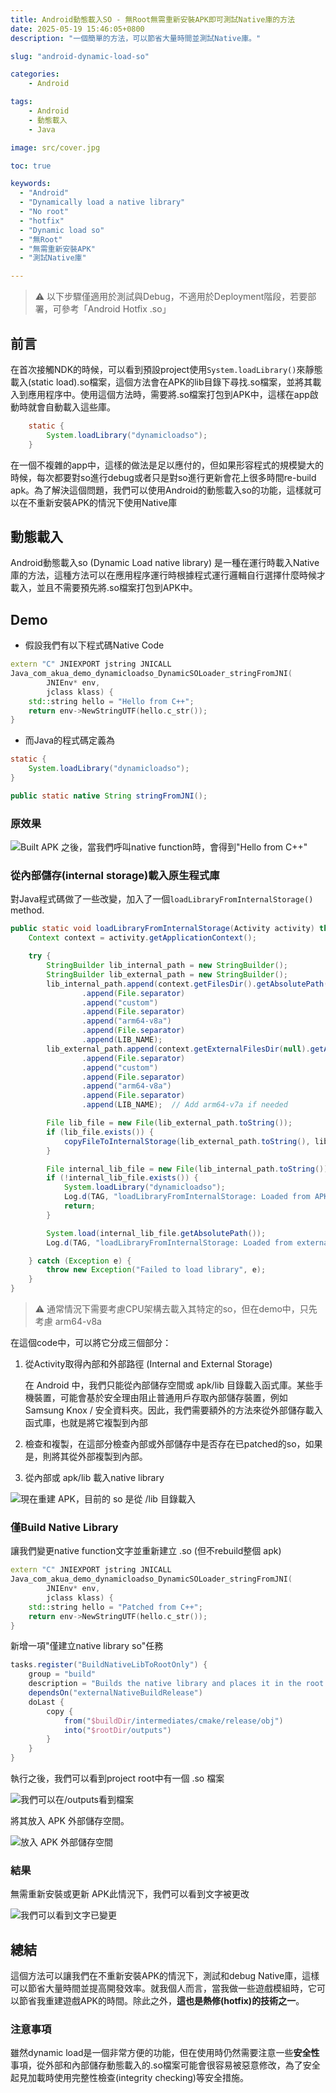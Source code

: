 ```yaml
---
title: Android動態載入SO - 無Root無需重新安裝APK即可測試Native庫的方法 
date: 2025-05-19 15:46:05+0800
description: "一個簡單的方法，可以節省大量時間並測試Native庫。"

slug: "android-dynamic-load-so"

categories: 
    - Android

tags:
    - Android
    - 動態載入
    - Java

image: src/cover.jpg

toc: true

keywords: 
  - "Android"
  - "Dynamically load a native library"
  - "No root"
  - "hotfix"
  - "Dynamic load so"
  - "無Root"
  - "無需重新安裝APK"
  - "測試Native庫"

---
```


> ⚠️ 以下步驟僅適用於測試與Debug，不適用於Deployment階段，若要部署，可參考「Android Hotfix .so」

## 前言

在首次接觸NDK的時候，可以看到預設project使用`System.loadLibrary()`來靜態載入(static load).so檔案，這個方法會在APK的lib目錄下尋找.so檔案，並將其載入到應用程序中。使用這個方法時，需要將.so檔案打包到APK中，這樣在app啟動時就會自動載入這些庫。

```java
    static {
        System.loadLibrary("dynamicloadso");
    }
```

在一個不複雜的app中，這樣的做法是足以應付的，但如果形容程式的規模變大的時候，每次都要對so進行debug或者只是對so進行更新會花上很多時間re-build apk。為了解決這個問題，我們可以使用Android的動態載入so的功能，這樣就可以在不重新安裝APK的情況下使用Native庫

## 動態載入

Android動態載入so (Dynamic Load native library) 是一種在運行時載入Native庫的方法，這種方法可以在應用程序運行時根據程式運行邏輯自行選擇什麼時候才載入，並且不需要預先將.so檔案打包到APK中。

## Demo

- 假設我們有以下程式碼Native Code
```C++
extern "C" JNIEXPORT jstring JNICALL
Java_com_akua_demo_dynamicloadso_DynamicSOLoader_stringFromJNI(
        JNIEnv* env,
        jclass klass) {
    std::string hello = "Hello from C++";
    return env->NewStringUTF(hello.c_str());
}
```

- 而Java的程式碼定義為

```java
static {
    System.loadLibrary("dynamicloadso");
}

public static native String stringFromJNI();
```

### 原效果
  
![Built APK 之後，當我們呼叫native function時，會得到"Hello from C++"](src/orig.png "Original")

### 從內部儲存(internal storage)載入原生程式庫

對Java程式碼做了一些改變，加入了一個`loadLibraryFromInternalStorage()` method.

```java
public static void loadLibraryFromInternalStorage(Activity activity) throws Exception {
    Context context = activity.getApplicationContext();

    try {
        StringBuilder lib_internal_path = new StringBuilder();
        StringBuilder lib_external_path = new StringBuilder();
        lib_internal_path.append(context.getFilesDir().getAbsolutePath())
                .append(File.separator)
                .append("custom")
                .append(File.separator)
                .append("arm64-v8a")
                .append(File.separator)
                .append(LIB_NAME);
        lib_external_path.append(context.getExternalFilesDir(null).getAbsolutePath())
                .append(File.separator)
                .append("custom")
                .append(File.separator)
                .append("arm64-v8a")
                .append(File.separator)
                .append(LIB_NAME);  // Add arm64-v7a if needed

        File lib_file = new File(lib_external_path.toString());
        if (lib_file.exists()) {
            copyFileToInternalStorage(lib_external_path.toString(), lib_internal_path.toString());
        }

        File internal_lib_file = new File(lib_internal_path.toString());
        if (!internal_lib_file.exists()) {
            System.loadLibrary("dynamicloadso");
            Log.d(TAG, "loadLibraryFromInternalStorage: Loaded from APK");
            return;
        }

        System.load(internal_lib_file.getAbsolutePath());
        Log.d(TAG, "loadLibraryFromInternalStorage: Loaded from external storage");

    } catch (Exception e) {
        throw new Exception("Failed to load library", e);
    }
}
```

> ⚠️ 通常情況下需要考慮CPU架構去載入其特定的so，但在demo中，只先考慮 arm64-v8a 

在這個code中，可以將它分成三個部分：

1. 從Activity取得內部和外部路徑 (Internal and External Storage)
   
   在 Android 中，我們只能從內部儲存空間或 apk/lib 目錄載入函式庫。某些手機裝置，可能會基於安全理由阻止普通用戶存取內部儲存裝置，例如 Samsung Knox / 安全資料夾。因此，我們需要額外的方法來從外部儲存載入函式庫，也就是將它複製到內部

2. 檢查和複製，在這部分檢查內部或外部儲存中是否存在已patched的so，如果是，則將其從外部複製到內部。

3. 從內部或 apk/lib 載入native library

![現在重建 APK，目前的 so 是從 /lib 目錄載入](src/loaded_from_apk.png "loaded from APK")

### 僅Build Native Library

讓我們變更native function文字並重新建立 .so (但不rebuild整個 apk)

```C++
extern "C" JNIEXPORT jstring JNICALL
Java_com_akua_demo_dynamicloadso_DynamicSOLoader_stringFromJNI(
        JNIEnv* env,
        jclass klass) {
    std::string hello = "Patched from C++";
    return env->NewStringUTF(hello.c_str());
}
```

新增一項"僅建立native library so"任務

```gradle
tasks.register("BuildNativeLibToRootOnly") {
    group = "build"
    description = "Builds the native library and places it in the root directory."
    dependsOn("externalNativeBuildRelease")
    doLast {
        copy {
            from("$buildDir/intermediates/cmake/release/obj")
            into("$rootDir/outputs")
        }
    }
}
```

執行之後，我們可以看到project root中有一個 .so 檔案

![我們可以在/outputs看到檔案](src/build_so.png "built so")

將其放入 APK 外部儲存空間。

![放入 APK 外部儲存空間](src/move_so_to_external_storage.png "Put into App external folder")

### 結果

無需重新安裝或更新 APK此情況下，我們可以看到文字被更改

![我們可以看到文字已變更](src/final_result.png "Put into App external folder")

## 總結

這個方法可以讓我們在不重新安裝APK的情況下，測試和debug Native庫，這樣可以節省大量時間並提高開發效率。就我個人而言，當我做一些遊戲模組時，它可以節省我重建遊戲APK的時間。除此之外，**這也是熱修(hotfix)的技術之一**。

### 注意事項

雖然dynamic load是一個非常方便的功能，但在使用時仍然需要注意一些**安全性**事項，從外部和內部儲存動態載入的.so檔案可能會很容易被惡意修改，為了安全起見加載時使用完整性檢查(integrity checking)等安全措施。
